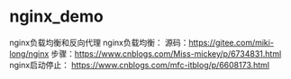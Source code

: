 # nginx_demo
nginx负载均衡和反向代理
nginx负载均衡：
源码：https://gitee.com/miki-long/nginx
步骤：https://www.cnblogs.com/Miss-mickey/p/6734831.html
nginx启动停止：
https://www.cnblogs.com/mfc-itblog/p/6608173.html
